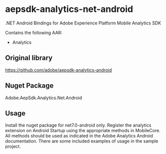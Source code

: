 # aepsdk-analytics-net-android
.NET Android Bindings for Adobe Experience Platform Mobile Analytics SDK

Contains the following AAR:
- Analytics

## Original library
https://github.com/adobe/aepsdk-analytics-android

## Nuget Package
Adobe.AepSdk.Analytics.Net.Android

## Usage
Install the nuget package for net7.0-android only. Register the analytics extension on Android Startup using the appropriate methods in MobileCore. All methods should be used as indicated in the Adobe Analytics Android documentation. There are some included examples of usage in the sample project.